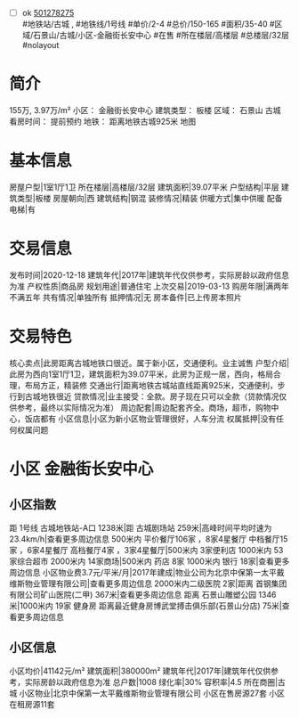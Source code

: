 - [ ] ok [501278275](https://bj.5i5j.com/ershoufang/501278275.html)  
 #地铁站/古城 ,  #地铁线/1号线
#单价/2-4 #总价/150-165 #面积/35-40   #区域/石景山/古城/小区-金融街长安中心 #在售 #所在楼层/高楼层 #总楼层/32层 #nolayout 
# 简介 
 155万,  3.97万/m² 
小区： 金融街长安中心
建筑类型： 板楼
区域： 石景山 古城
看房时间： 提前预约
地铁： 距离地铁古城925米 地图
# 基本信息 
 房屋户型|1室1厅1卫
所在楼层|高楼层/32层
建筑面积|39.07平米
户型结构|平层
建筑类型|板楼
房屋朝向|西
建筑结构|钢混
装修情况|精装
供暖方式|集中供暖
配备电梯|有
# 交易信息 
 发布时间|2020-12-18
建筑年代|2017年|建筑年代仅供参考，实际房龄以政府信息为准
产权性质|商品房
规划用途|普通住宅
上次交易|2019-03-13
购房年限|满两年不满五年
共有情况|单独所有
抵押情况|无
房本备件|已上传房本照片
# 交易特色 
 核心卖点|此房距离古城地铁口很近。属于新小区，交通便利。业主诚售
户型介绍|此房为西向1室1厅1卫，建筑面积为39.07平米，此房为正规一居，西向，格局合理，布局方正，精装修
交通出行|距离地铁古城站直线距离925米，交通便利，步行到古城地铁很近
贷款情况|业主接受：全款。房子现在只可以全款（贷款情况仅供参考，最终以实际情况为准）
周边配套|周边配套齐全。商场，超市，购物中心，饭店都有
小区信息|小区为新小区物业管理很好，人车分流
权属抵押|没有任何权属问题
# 小区 金融街长安中心
## 小区指数 
 距 1号线 古城地铁站-A口 1238米|距 古城剧场站 259米|高峰时间平均时速为23.4km/h|查看更多周边信息
500米内 平价餐厅106家 ，8家4星餐厅
中档餐厅15家 ，6家4星餐厅
高档餐厅4家 ，3家4星餐厅|500米内 3家便利店
1000米内 53家综合超市
2000米内 14家商场|500米内 药店 8家
1000米内 银行 18家|查看更多周边信息
小区物业费3.7元/平米/月|2017年建成|物业公司为北京中保第一太平戴维斯物业管理有限公司|查看更多周边信息
2000米内二级医院 2家|距离 首钢集团有限公司矿山医院(二甲)  367米|查看更多周边信息
距离 石景山雕塑公园 1346米|1000米内 19家 健身房
距离最近健身房博武堂搏击俱乐部(石景山分店) 75米|查看更多周边信息
## 小区信息 
 小区均价|41142元/m²
建筑面积|380000m²
建筑年代|2017年|建筑年代仅供参考，实际房龄以政府信息为准
总户数|1008
绿化率|30%
容积率|4.5
所在商圈|古城
小区物业|北京中保第一太平戴维斯物业管理有限公司
小区在售房源27套
小区在租房源11套
